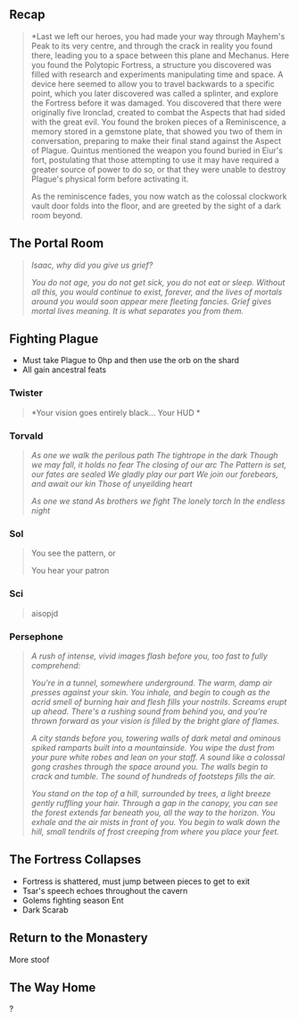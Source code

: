 ## Recap

> *Last we left our heroes, you had made your way through Mayhem's Peak to its very centre, and through the crack in reality you found there, leading you to a space between this plane and Mechanus. Here you found the Polytopic Fortress, a structure you discovered was filled with research and experiments manipulating time and space. A device here seemed to allow you to travel backwards to a specific point, which you later discovered was called a splinter, and explore the Fortress before it was damaged. You discovered that there were originally five Ironclad, created to combat the Aspects that had sided with the great evil. You found the broken pieces of a Reminiscence, a memory stored in a gemstone plate, that showed you two of them in conversation, preparing to make their final stand against the Aspect of Plague. Quintus mentioned the weapon you found buried in Eiur's fort, postulating that those attempting to use it may have required a greater source of power to do so, or that they were unable to destroy Plague's physical form before activating it.
>
> As the reminiscence fades, you now watch as the colossal clockwork vault door folds into the floor, and are greeted by the sight  of a dark room beyond.

## The Portal Room

> *Isaac, why did you give us grief?*
>
> *You do not age, you do not get sick, you do not eat or sleep. Without all this, you would continue to exist, forever, and the lives of mortals around you would soon appear mere fleeting fancies. Grief gives mortal lives meaning. It is what separates you from them.*

## Fighting Plague

- Must take Plague to 0hp and then use the orb on the shard
- All gain ancestral feats

### Twister

>*Your vision goes entirely black... Your HUD *

### Torvald

> *As one we walk the perilous path*
> *The tightrope in the dark*
> *Though we may fall, it holds no fear*
> *The closing of our arc*
> *The Pattern is set, our fates are sealed*
> *We gladly play our part*
> *We join our forebears, and await our kin*
> *Those of unyeilding heart*
>
> *As one we stand*
> *As brothers we fight*
> *The lonely torch*
> *In the endless night*

### Sol

> You see the pattern, or
>
> You hear your patron

### Sci

> aisopjd

### Persephone

> *A rush of intense, vivid images flash before you, too fast to fully comprehend:*
>
> *You're in a tunnel, somewhere underground. The warm, damp air presses against your skin. You inhale, and begin to cough as the acrid smell of burning hair and flesh fills your nostrils. Screams erupt up ahead. There's a rushing sound from behind you, and you're thrown forward as your vision is filled by the bright glare of flames.*
>
> *A city stands before you, towering walls of dark metal and ominous spiked ramparts built into a mountainside. You wipe the dust from your pure white robes and lean on your staff. A sound like a colossal gong crashes through the space around you. The walls begin to crack and tumble. The sound of hundreds of footsteps fills the air.*
>
> *You stand on the top of a hill, surrounded by trees, a light breeze gently ruffling your hair. Through a gap in the canopy, you can see the forest extends far beneath you, all the way to the horizon. You exhale and the air mists in front of you. You begin to walk down the hill, small tendrils of frost creeping from where you place your feet.*

## The Fortress Collapses

- Fortress is shattered, must jump between pieces to get to exit
- Tsar's speech echoes throughout the cavern
- Golems fighting season Ent
- Dark Scarab

## Return to the Monastery

More stoof

## The Way Home

?
